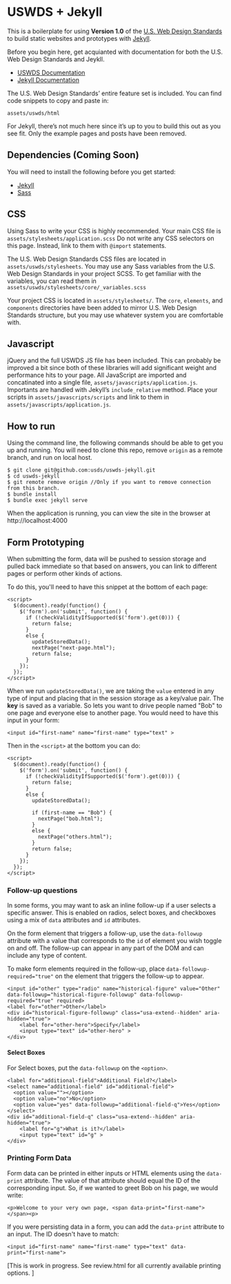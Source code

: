 # USWDS + Jekyll

This is a boilerplate for using **Version 1.0** of the [U.S. Web Design Standards](https://standards.usa.gov/) to build static websites and prototypes with [Jekyll](https://jekyllrb.com/).

Before you begin here, get acquianted with documentation for both the U.S. Web Design Standards and Jeykll.
- [USWDS Documentation](https://standards.usa.gov/getting-started/)
- [Jekyll Documentation](https://jekyllrb.com/docs/home/)

The U.S. Web Design Standards’ entire feature set is included. You can find code snippets to copy and paste in:

```
assets/uswds/html
```

For Jekyll, there’s not much here since it’s up to you to build this out as you see fit. Only the example pages and posts have been removed.

## Dependencies (Coming Soon)
You will need to install the following before you get started:
- [Jekyll](https://jekyllrb.com/docs/installation/)
- [Sass](http://sass-lang.com/install)

## CSS
Using Sass to write your CSS is highly recommended. Your main CSS file is `assets/stylesheets/application.scss` Do not write any CSS selectors on this page. Instead, link to them with `@import` statements.

The U.S. Web Design Standards CSS files are located in `assets/uswds/stylesheets`. You may use any Sass variables from the U.S. Web Design Standards in your project SCSS. To get familiar with the variables, you can read them in `assets/uswds/stylesheets/core/_variables.scss`

Your project CSS is located in  `assets/stylesheets/`. The `core`, `elements`, and `components` directories have been added to mirror U.S. Web Design Standards structure, but you may use whatever system you are comfortable with.

## Javascript
jQuery and the full USWDS JS file has been included. This can probably be improved a bit since both of these libraries will add significant weight and performance hits to your page. All JavaScript are imported and concatinated into a single file, `assets/javascripts/application.js`. Importants are handled with Jekyll’s `include_relative` method. Place your scripts in `assets/javascripts/scripts` and link to them in `assets/javascripts/application.js`.

## How to run
Using the command line, the following commands should be able to get you up and running. You will need to clone this repo, remove `origin` as a remote branch, and run on local host.

```
$ git clone git@github.com:usds/uswds-jekyll.git
$ cd uswds-jekyll
$ git remote remove origin //Only if you want to remove connection from this branch.
$ bundle install
$ bundle exec jekyll serve
```

When the application is running, you can view the site in the browser at http://localhost:4000

## Form Prototyping

When submitting the form, data will be pushed to session storage and pulled back immediate so that based on answers, you can link to different pages or perform other kinds of actions.

To do this, you'll need to have this snippet at the bottom of each page:

```
<script>
  $(document).ready(function() {
    $('form').on('submit', function() {
      if (!checkValidityIfSupported($('form').get(0))) {
        return false;
      }
      else {
        updateStoredData();
        nextPage("next-page.html");
        return false;
      }
    });
  });
</script>
```

When we run `updateStoredData()`, we are taking the `value` entered in any type of input and placing that in the session storage as a key/value pair. The **key** is saved as a variable. So lets you want to drive people named "Bob" to one page and everyone else to another page. You would need to have this input in your form:

```
<input id="first-name" name="first-name" type="text" >
```

Then in the `<script>` at the bottom you can do:
```
<script>
  $(document).ready(function() {
    $('form').on('submit', function() {
      if (!checkValidityIfSupported($('form').get(0))) {
        return false;
      }
      else {
        updateStoredData();

        if (first-name == "Bob") {
          nextPage("bob.html");
        }
        else {
          nextPage("others.html");
        }
        return false;
      }
    });
  });
</script>
```

### Follow-up questions
In some forms, you may want to ask an inline follow-up if a user selects a specific answer. This is enabled on radios, select boxes, and checkboxes using a mix of `data` attributes and `id` attributes.

On the form element that triggers a follow-up, use the `data-followup` attribute with a value that corresponds to the `id` of element you wish toggle on and off. The follow-up can appear in any part of the DOM and can include any type of content.

To make form elements required in the follow-up, place `data-followup-required="true"` on the element that triggers the follow-up to appear.

```
<input id="other" type="radio" name="historical-figure" value="Other" data-followup="historical-figure-followup" data-followup-required="true" required>
<label for="other">Other</label>
<div id="historical-figure-followup" class="usa-extend--hidden" aria-hidden="true">
    <label for="other-hero">Specify</label>
    <input type="text" id="other-hero" >
</div>
```

#### Select Boxes
For Select boxes, put the `data-followup` on the `<option>`.

```
<label for="additional-field">Additional Field?</label>
<select name="additional-field" id="additional-field">
  <option value=""></option>
  <option value="no">No</option>
  <option value="yes" data-followup="additional-field-q">Yes</option>
</select>
<div id="additional-field-q" class="usa-extend--hidden" aria-hidden="true">
    <label for="g">What is it?</label>
    <input type="text" id="g" >
</div>
```

### Printing Form Data
Form data can be printed in either inputs or HTML elements using the `data-print` attribute. The value of that attribute should equal the ID of the corresponding input. So, if we wanted to greet Bob on his page, we would write:

```
<p>Welcome to your very own page, <span data-print="first-name"></span><p>
```

If you were persisting data in a form, you can add the `data-print` attribute to an input. The ID doesn't have to match:
```
<input id="first-name" name="first-name" type="text" data-print="first-name">
```

[This is work in progress. See review.html for all currently available printing options. ]
